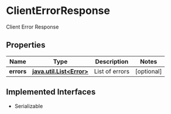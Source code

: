 

# ClientErrorResponse

Client Error Response

## Properties

Name | Type | Description | Notes
------------ | ------------- | ------------- | -------------
**errors** | [**java.util.List&lt;Error&gt;**](Error.md) | List of errors |  [optional]


## Implemented Interfaces

* Serializable


